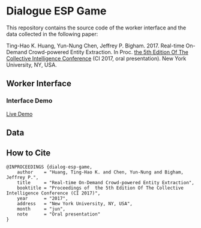 # Dialogue ESP Game

This repository contains the source code of the worker interface and the data collected in the following paper:


Ting-Hao K. Huang, Yun-Nung Chen, Jeffrey P. Bigham.
2017.
Real-time On-Demand Crowd-powered Entity Extraction.
In Proc. [the 5th Edition Of The Collective Intelligence Conference](http://collectiveintelligenceconference.org/index.html) (CI 2017, oral presentation).
New York University, NY, USA.

## Worker Interface


### Interface Demo

[Live Demo](https://www.cs.cmu.edu/~tinghaoh/project/dialog_esp_game/demo/ESP-AMT.html)

## Data




## How to Cite

```
@INPROCEEDINGS {dialog-esp-game,
    author    = "Huang, Ting-Hao K. and Chen, Yun-Nung and Bigham, Jeffrey P.",
    title     = "Real-time On-Demand Crowd-powered Entity Extraction",
    booktitle = "Proceedings of  the 5th Edition Of The Collective Intelligence Conference (CI 2017)",
    year      = "2017",
    address   = "New York University, NY, USA",
    month     = "jun",
    note      = "Oral presentation"
}
```
